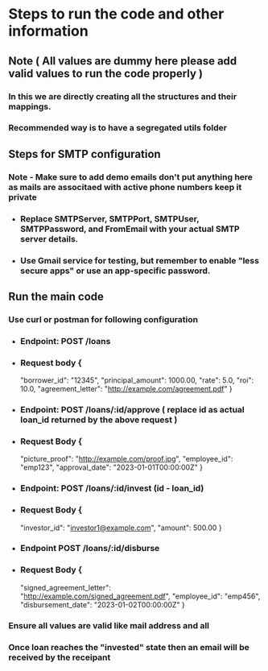 # Steps to run the code and other information

## Note ( All values are dummy here please add valid values to run the code properly )

### In this we are directly creating all the structures and their mappings.
### Recommended way is to have a segregated utils folder

## Steps for SMTP configuration 
### Note - Make sure to add demo emails don't put anything here as mails are associtaed with active phone numbers keep it private
- ### Replace SMTPServer, SMTPPort, SMTPUser, SMTPPassword, and FromEmail with your actual SMTP server details.
- ### Use Gmail service for testing, but remember to enable "less secure apps" or use an app-specific password.

## Run the main code
### Use curl or postman for following configuration
- ### Endpoint: POST /loans
- ### Request body {
  "borrower_id": "12345",
  "principal_amount": 1000.00,
  "rate": 5.0,
  "roi": 10.0,
  "agreement_letter": "http://example.com/agreement.pdf"
}

- ### Endpoint: POST /loans/:id/approve ( replace id as actual loan_id returned by the above request )
- ### Request Body  {
  "picture_proof": "http://example.com/proof.jpg",
  "employee_id": "emp123",
  "approval_date": "2023-01-01T00:00:00Z"
}

- ### Endpoint: POST /loans/:id/invest (id - loan_id)
- ### Request Body {
  "investor_id": "investor1@example.com",
  "amount": 500.00
}

- ### Endpoint POST /loans/:id/disburse
- ### Request Body {
  "signed_agreement_letter": "http://example.com/signed_agreement.pdf",
  "employee_id": "emp456",
  "disbursement_date": "2023-01-02T00:00:00Z"
}

### Ensure all values are valid like mail address and all
### Once loan reaches the "invested" state then an email will be received by the receipant 
